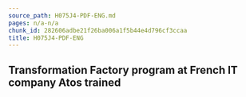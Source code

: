 ```yaml
---
source_path: H075J4-PDF-ENG.md
pages: n/a-n/a
chunk_id: 282606adbe21f26ba006a1f5b44e4d796cf3ccaa
title: H075J4-PDF-ENG
---
```

## Transformation Factory program at French IT company Atos trained
